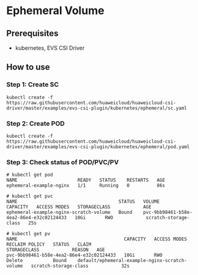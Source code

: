 # Ephemeral Volume

## Prerequisites

- kubernetes, EVS CSI Driver

## How to use

### Step 1: Create SC

```
kubectl create -f  https://raw.githubusercontent.com/huaweicloud/huaweicloud-csi-driver/master/examples/evs-csi-plugin/kubernetes/ephemeral/sc.yaml
```

### Step 2: Create POD

```
kubectl create -f  https://raw.githubusercontent.com/huaweicloud/huaweicloud-csi-driver/master/examples/evs-csi-plugin/kubernetes/ephemeral/pod.yaml
```

### Step 3: Check status of POD/PVC/PV

```
# kubectl get pod
NAME                      READY   STATUS    RESTARTS   AGE
ephemeral-example-nginx   1/1     Running   0          86s

```

```
# kubectl get pvc
NAME                                     STATUS   VOLUME                                     CAPACITY   ACCESS MODES   STORAGECLASS            AGE
ephemeral-example-nginx-scratch-volume   Bound    pvc-9bb98461-b58e-4ea2-86e4-e32c02124433   10Gi       RWO            scratch-storage-class   25s
```

```
# kubectl get pv
NAME                                       CAPACITY   ACCESS MODES   RECLAIM POLICY   STATUS   CLAIM                                            STORAGECLASS            REASON   AGE
pvc-9bb98461-b58e-4ea2-86e4-e32c02124433   10Gi       RWO            Delete           Bound    default/ephemeral-example-nginx-scratch-volume   scratch-storage-class            32s
```
